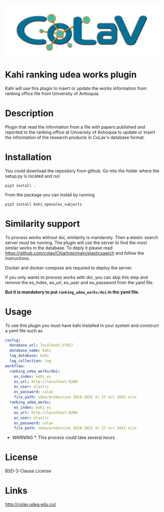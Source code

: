 <center><img src="https://raw.githubusercontent.com/colav/colav.github.io/master/img/Logo.png"/></center>

# Kahi ranking udea works plugin 
Kahi will use this plugin to insert or update the works information from ranking office file from University of Antioquia.

# Description
Plugin that read the information from a file with papers published and reported to the ranking office at University of Antioquia to update or insert the information of the research products in CoLav's database format.

# Installation
You could download the repository from github. Go into the folder where the setup.py is located and run
```shell
pip3 install .
```
From the package you can install by running
```shell
pip3 install Kahi_openalex_subjects
```
# Similarity support
To process works without doi, similarity is mandaroty. Then a elastic search server must be running. The plugin will use the server to find the most similar works in the database. To deply it please read https://github.com/colav/Chia/tree/main/elasticsaerch and follow the instructions.

Docker and docker-compose are required to deploy the server.

if you only wants to process works with doi, you can skip this step and remove the es_index, es_url, es_user and es_password from the yaml file.

**But it is mandatory to put `ranking_udea_works/doi` in the yaml file.**


# Usage
To use this plugin you must have kahi installed in your system and construct a yaml file such as
```yaml
config:
  database_url: localhost:27017
  database_name: kahi
  log_database: kahi
  log_collection: log
workflow:
  ranking_udea_works/doi:
    es_index: kahi_es
    es_url: http://localhost:9200
    es_user: elastic
    es_password: colav
    file_path: udea/produccion 2018-2022 al 27 oct 2022.xlsx
  ranking_udea_works:
    es_index: kahi_es
    es_url: http://localhost:9200
    es_user: elastic
    es_password: colav
    file_path: udea/produccion 2018-2022 al 27 oct 2022.xlsx
```

* WARNING *. This process could take several hours

# License
BSD-3-Clause License 

# Links
http://colav.udea.edu.co/

